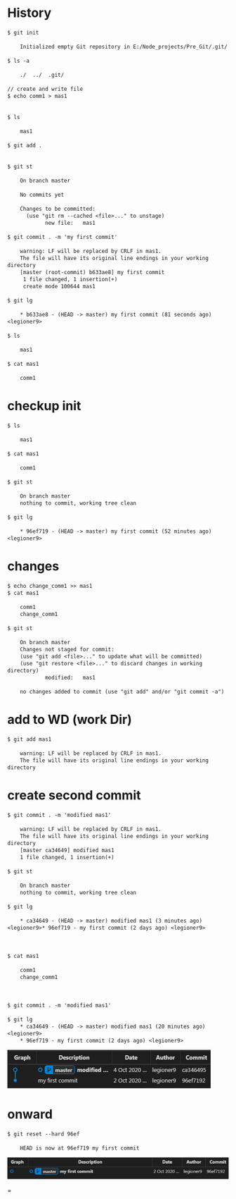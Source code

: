 # History    
    
    $ git init

        Initialized empty Git repository in E:/Node_projects/Pre_Git/.git/
    
    $ ls -a

        ./  ../  .git/

    // create and write file
    $ echo comm1 > mas1

    
    $ ls

        mas1
    
    $ git add .
    

    $ git st

        On branch master
        
        No commits yet
        
        Changes to be committed:
          (use "git rm --cached <file>..." to unstage)
                new file:   mas1
            
    $ git commit . -m 'my first commit'

        warning: LF will be replaced by CRLF in mas1.
        The file will have its original line endings in your working directory
        [master (root-commit) b633ae8] my first commit
         1 file changed, 1 insertion(+)
         create mode 100644 mas1

    $ git lg

        * b633ae8 - (HEAD -> master) my first commit (81 seconds ago) <legioner9>
    
    $ ls

        mas1
    
    $ cat mas1

        comm1
    
# checkup init   
    
    $ ls

        mas1
        
    $ cat mas1

        comm1

    $ git st

        On branch master
        nothing to commit, working tree clean
        
    $ git lg

        * 96ef719 - (HEAD -> master) my first commit (52 minutes ago) <legioner9>
        
    
# changes

    $ echo change_comm1 >> mas1  
    $ cat mas1

        comm1
        change_comm1  

    $ git st

        On branch master
        Changes not staged for commit:
        (use "git add <file>..." to update what will be committed)
        (use "git restore <file>..." to discard changes in working directory)
                modified:   mas1

        no changes added to commit (use "git add" and/or "git commit -a")

# add to WD (work Dir)

    $ git add mas1

        warning: LF will be replaced by CRLF in mas1.
        The file will have its original line endings in your working directory

# create second commit

    $ git commit . -m 'modified mas1'

        warning: LF will be replaced by CRLF in mas1.
        The file will have its original line endings in your working directory
        [master ca34649] modified mas1
        1 file changed, 1 insertion(+)

    $ git st

        On branch master
        nothing to commit, working tree clean

    $ git lg

        * ca34649 - (HEAD -> master) modified mas1 (3 minutes ago) <legioner9>* 96ef719 - my first commit (2 days ago) <legioner9>



    $ cat mas1

        comm1
        change_comm1
        


    $ git commit . -m 'modified mas1'

    $ git lg
        * ca34649 - (HEAD -> master) modified mas1 (20 minutes ago) <legioner9>
        * 96ef719 - my first commit (2 days ago) <legioner9>


![](_src/git_0.png)

# onward

    $ git reset --hard 96ef

        HEAD is now at 96ef719 my first commit
    
![](_src/git_3.png)
    
    
    
    






= 












    
    
     
 
